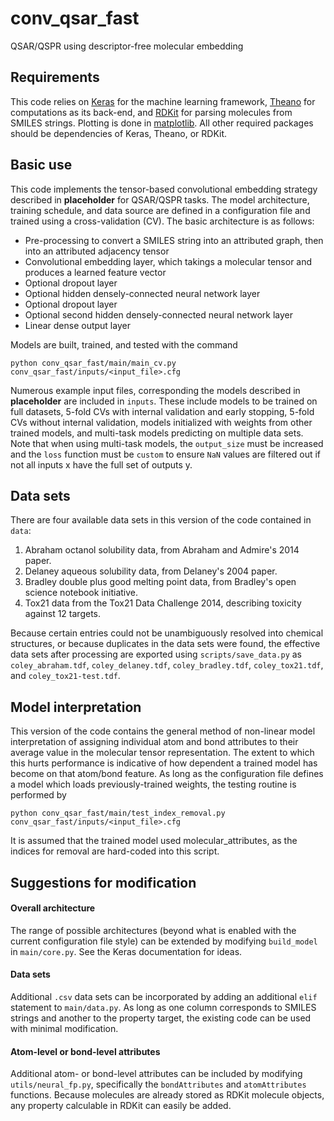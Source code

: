 # conv_qsar_fast
QSAR/QSPR using descriptor-free molecular embedding

## Requirements
This code relies on [Keras](http://keras.io/) for the machine learning framework, [Theano](http://deeplearning.net/software/theano/) for computations as its back-end, and [RDKit](http://www.rdkit.org/) for parsing molecules from SMILES strings. Plotting is done in [matplotlib](http://matplotlib.org/). All other required packages should be dependencies of Keras, Theano, or RDKit.

## Basic use
This code implements the tensor-based convolutional embedding strategy described in __placeholder__ for QSAR/QSPR tasks. The model architecture, training schedule, and data source are defined in a configuration file and trained using a cross-validation (CV). The basic architecture is as follows:

- Pre-processing to convert a SMILES string into an attributed graph, then into an attributed adjacency tensor
- Convolutional embedding layer, which takings a molecular tensor and produces a learned feature vector
- Optional dropout layer
- Optional hidden densely-connected neural network layer
- Optional dropout layer
- Optional second hidden densely-connected neural network layer
- Linear dense output layer

Models are built, trained, and tested with the command
```
python conv_qsar_fast/main/main_cv.py conv_qsar_fast/inputs/<input_file>.cfg
```

Numerous example input files, corresponding the models described in __placeholder__ are included in `inputs`. These include models to be trained on full datasets, 5-fold CVs with internal validation and early stopping, 5-fold CVs without internal validation, models initialized with weights from other trained models, and multi-task models predicting on multiple data sets. Note that when using multi-task models, the `output_size` must be increased and the `loss` function must be `custom` to ensure `NaN` values are filtered out if not all inputs x have the full set of outputs y.

## Data sets
There are four available data sets in this version of the code contained in `data`:

1. Abraham octanol solubility data, from Abraham and Admire's 2014 paper.
2. Delaney aqueous solubility data, from Delaney's 2004 paper.
3. Bradley double plus good melting point data, from Bradley's open science notebook initiative.
4. Tox21 data from the Tox21 Data Challenge 2014, describing toxicity against 12 targets.

Because certain entries could not be unambiguously resolved into chemical structures, or because duplicates in the data sets were found, the effective data sets after processing are exported using `scripts/save_data.py` as `coley_abraham.tdf`, `coley_delaney.tdf`, `coley_bradley.tdf`, `coley_tox21.tdf`, and `coley_tox21-test.tdf`.

## Model interpretation
This version of the code contains the general method of non-linear model interpretation of assigning individual atom and bond attributes to their average value in the molecular tensor representation. The extent to which this hurts performance is indicative of how dependent a trained model has become on that atom/bond feature. As long as the configuration file defines a model which loads previously-trained weights, the testing routine is performed by
```
python conv_qsar_fast/main/test_index_removal.py conv_qsar_fast/inputs/<input_file>.cfg
```
It is assumed that the trained model used molecular_attributes, as the indices for removal are hard-coded into this script.

## Suggestions for modification
#### Overall architecture
The range of possible architectures (beyond what is enabled with the current configuration file style) can be extended by modifying `build_model` in `main/core.py`. See the Keras documentation for ideas.

#### Data sets
Additional `.csv` data sets can be incorporated by adding an additional `elif` statement to `main/data.py`. As long as one column corresponds to SMILES strings and another to the property target, the existing code can be used with minimal modification.

#### Atom-level or bond-level attributes
Additional atom- or bond-level attributes can be included by modifying `utils/neural_fp.py`, specifically the `bondAttributes` and `atomAttributes` functions. Because molecules are already stored as RDKit molecule objects, any property calculable in RDKit can easily be added.
